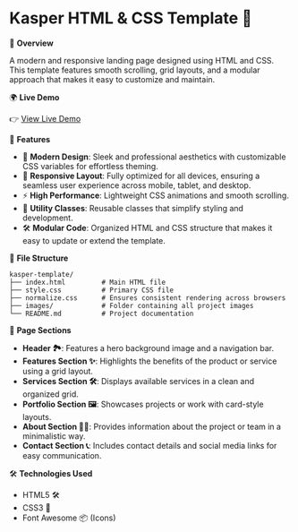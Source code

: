 # Kasper HTML & CSS Template 🌟

🎨 **Overview**

A modern and responsive landing page designed using HTML and CSS. This template features smooth scrolling, grid layouts, and a modular approach that makes it easy to customize and maintain.

🌍 **Live Demo**

👉 [View Live Demo](https://ashrafmahmoud2.github.io/Kasper--template-html-css/)

🚀 **Features**

- 🎨 **Modern Design**: Sleek and professional aesthetics with customizable CSS variables for effortless theming.
- 📱 **Responsive Layout**: Fully optimized for all devices, ensuring a seamless user experience across mobile, tablet, and desktop.
- ⚡ **High Performance**: Lightweight CSS animations and smooth scrolling.
- 🧰 **Utility Classes**: Reusable classes that simplify styling and development.
- 🛠️ **Modular Code**: Organized HTML and CSS structure that makes it easy to update or extend the template.

📂 **File Structure**

```
kasper-template/
├── index.html         # Main HTML file
├── style.css          # Primary CSS file
├── normalize.css      # Ensures consistent rendering across browsers
├── images/            # Folder containing all project images
└── README.md          # Project documentation
```

📖 **Page Sections**

- **Header 🏞️**: Features a hero background image and a navigation bar.
- **Features Section ✨**: Highlights the benefits of the product or service using a grid layout.
- **Services Section 🛠️**: Displays available services in a clean and organized grid.
- **Portfolio Section 🖼️**: Showcases projects or work with card-style layouts.
- **About Section 👩‍💻**: Provides information about the project or team in a minimalistic way.
- **Contact Section 📞**: Includes contact details and social media links for easy communication.

🛠️ **Technologies Used**

- HTML5 🛠️
- CSS3 🎨
- Font Awesome 📦 (Icons)



